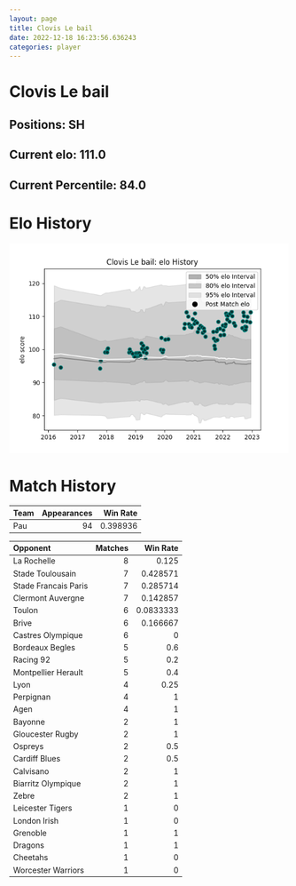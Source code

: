 ```yaml
---  
layout: page  
title: Clovis Le bail  
date: 2022-12-18 16:23:56.636243  
categories: player  
---
```

# Clovis Le bail

## Positions: SH

## Current elo: 111.0

## Current Percentile: 84.0

# Elo History


![elo history](history_ClovisLebail.png)
# Match History


| Team   |   Appearances |   Win Rate |
|:-------|--------------:|-----------:|
| Pau    |            94 |   0.398936 |

| Opponent             |   Matches |   Win Rate |
|:---------------------|----------:|-----------:|
| La Rochelle          |         8 |  0.125     |
| Stade Toulousain     |         7 |  0.428571  |
| Stade Francais Paris |         7 |  0.285714  |
| Clermont Auvergne    |         7 |  0.142857  |
| Toulon               |         6 |  0.0833333 |
| Brive                |         6 |  0.166667  |
| Castres Olympique    |         6 |  0         |
| Bordeaux Begles      |         5 |  0.6       |
| Racing 92            |         5 |  0.2       |
| Montpellier Herault  |         5 |  0.4       |
| Lyon                 |         4 |  0.25      |
| Perpignan            |         4 |  1         |
| Agen                 |         4 |  1         |
| Bayonne              |         2 |  1         |
| Gloucester Rugby     |         2 |  1         |
| Ospreys              |         2 |  0.5       |
| Cardiff Blues        |         2 |  0.5       |
| Calvisano            |         2 |  1         |
| Biarritz Olympique   |         2 |  1         |
| Zebre                |         2 |  1         |
| Leicester Tigers     |         1 |  0         |
| London Irish         |         1 |  0         |
| Grenoble             |         1 |  1         |
| Dragons              |         1 |  1         |
| Cheetahs             |         1 |  0         |
| Worcester Warriors   |         1 |  0         |